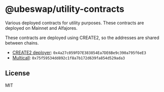 # @ubeswap/utility-contracts

Various deployed contracts for utility purposes. These contracts are deployed on Mainnet and Alfajores.

These contracts are deployed using CREATE2, so the addresses are shared between chains.

- [CREATE2 deployer](https://github.com/thegostep/solidity-create2-deployer): `0x4a27c059FD7E383854Ea7DE6Be9c390a795f6eE3`
- [Multicall](https://github.com/makerdao/multicall): `0x75f59534dd892c1f8a7b172d639fa854d529ada3`

## License

MIT

